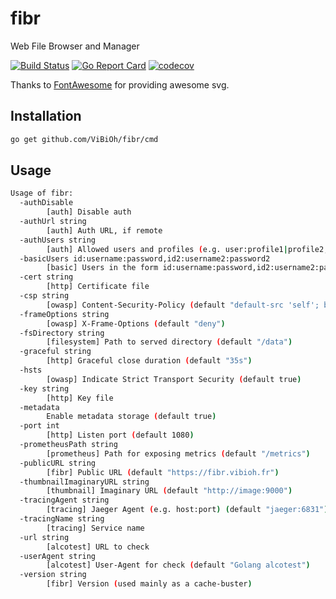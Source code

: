 # fibr

Web File Browser and Manager

[![Build Status](https://travis-ci.org/ViBiOh/fibr.svg?branch=master)](https://travis-ci.org/ViBiOh/fibr)
[![Go Report Card](https://goreportcard.com/badge/github.com/ViBiOh/fibr)](https://goreportcard.com/report/github.com/ViBiOh/fibr)
[![codecov](https://codecov.io/gh/ViBiOh/fibr/branch/master/graph/badge.svg)](https://codecov.io/gh/ViBiOh/fibr)

Thanks to [FontAwesome](https://fontawesome.com) for providing awesome svg.

## Installation

```bash
go get github.com/ViBiOh/fibr/cmd
```

## Usage

```bash
Usage of fibr:
  -authDisable
        [auth] Disable auth
  -authUrl string
        [auth] Auth URL, if remote
  -authUsers string
        [auth] Allowed users and profiles (e.g. user:profile1|profile2,user2:profile3). Empty allow any identified user
  -basicUsers id:username:password,id2:username2:password2
        [basic] Users in the form id:username:password,id2:username2:password2
  -cert string
        [http] Certificate file
  -csp string
        [owasp] Content-Security-Policy (default "default-src 'self'; base-uri 'self'")
  -frameOptions string
        [owasp] X-Frame-Options (default "deny")
  -fsDirectory string
        [filesystem] Path to served directory (default "/data")
  -graceful string
        [http] Graceful close duration (default "35s")
  -hsts
        [owasp] Indicate Strict Transport Security (default true)
  -key string
        [http] Key file
  -metadata
        Enable metadata storage (default true)
  -port int
        [http] Listen port (default 1080)
  -prometheusPath string
        [prometheus] Path for exposing metrics (default "/metrics")
  -publicURL string
        [fibr] Public URL (default "https://fibr.vibioh.fr")
  -thumbnailImaginaryURL string
        [thumbnail] Imaginary URL (default "http://image:9000")
  -tracingAgent string
        [tracing] Jaeger Agent (e.g. host:port) (default "jaeger:6831")
  -tracingName string
        [tracing] Service name
  -url string
        [alcotest] URL to check
  -userAgent string
        [alcotest] User-Agent for check (default "Golang alcotest")
  -version string
        [fibr] Version (used mainly as a cache-buster)
```
